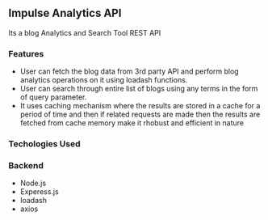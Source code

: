 ## Impulse Analytics API

Its a blog Analytics and Search Tool REST API

### Features

- User can fetch the blog data from 3rd party API and perform blog analytics operations on it using loadash functions.
- User can search through entire list of blogs using any terms in the form of query parameter.
- It uses caching mechanism where the results are stored in a cache for a period of time and then if related requests are made
  then the results are fetched from cache memory make it rhobust and efficient in nature

### Techologies Used

### Backend

- Node.js
- Experess.js
- loadash
- axios
